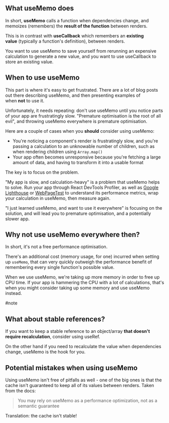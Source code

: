 
## What useMemo does

In short, **useMemo** calls a function when dependencies change, and memoizes (remembers) the **result of the function** between renders.

This is in contrast with **useCallback** which remembers an **existing value** (typically a function's definition), between renders.

You want to use useMemo to save yourself from rerunning an expensive calculation to generate a new value, and you want to use useCallback to store an existing value.

## When to use useMemo

This part is where it's easy to get frustrated. There are a lot of blog posts out there describing useMemo, and then presenting examples of when **not** to use it.

Unfortunately, it needs repeating: don't use useMemo until you notice parts of your app are frustratingly slow. "Premature optimisation is the root of all evil", and throwing useMemo everywhere is premature optimisation.

Here are a couple of cases when you **should** consider using useMemo:

-   You're noticing a component's render is frustratingly slow, and you're passing a calculation to an unknowable number of children, such as when rendering children using `Array.map()`
-   Your app often becomes unresponsive because you're fetching a large amount of data, and having to transform it into a usable format

The key is to focus on the problem.

"My app is slow, and calculation-heavy" is a problem that useMemo helps to solve. Run your app through React DevTools Profiler, as well as [Google Lighthouse](https://developers.google.com/web/tools/lighthouse) or [WebPageTest](https://webpagetest.org/) to understand its performance metrics, wrap your calculation in useMemo, then measure again.

"I just learned useMemo, and want to use it everywhere" is focusing on the solution, and will lead you to premature optimisation, and a potentially slower app.



## Why not use useMemo everywhere then?

In short, it's not a free performance optimisation.

There's an additional cost (memory usage, for one) incurred when setting up `useMemo`, that can very quickly outweigh the performance benefit of remembering every single function's possible value.

When we use useMemo, we're taking up more memory in order to free up CPU time. If your app is hammering the CPU with a lot of calculations, that's when you might consider taking up some memory and use useMemo instead.


#note

## What about stable references?

If you want to keep a stable reference to an object/array **that doesn't require recalculation**, consider using useRef.

On the other hand if you need to recalculate the value when dependencies change, useMemo is the hook for you.

## Potential mistakes when using useMemo

Using useMemo isn't free of pitfalls as well - one of the big ones is that the cache isn't guaranteed to keep all of its values between renders. Taken from the docs:

> You may rely on useMemo as a performance optimization, not as a semantic guarantee

Translation: the cache isn't stable!


